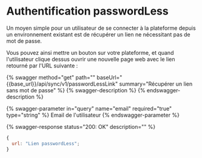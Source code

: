# Authentification passwordLess

Un moyen simple pour un utilisateur de se connecter à la plateforme depuis un environnement existant est de récupérer un lien ne nécessitant pas de mot de passe.

Vous pouvez ainsi mettre un bouton sur votre plateforme, et quand l'utilisateur clique dessus ouvrir une nouvelle page web avec le lien retourné par l'URL suivante :

{% swagger method="get" path="" baseUrl="{{base_url}}/api/sync/v1/passwordLessLink" summary="Récupérer un lien sans mot de passe" %}
{% swagger-description %}
{% endswagger-description %}

{% swagger-parameter in="query" name="email" required="true" type="string" %}
Email de l'utilisateur
{% endswagger-parameter %}

{% swagger-response status="200: OK" description="" %}

```javascript
{
  url: "Lien passwordLess";
}
```
